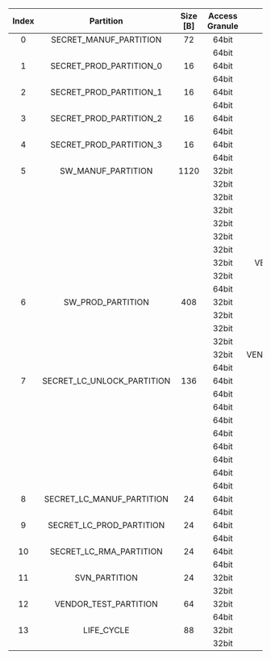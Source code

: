 <!--
DO NOT EDIT THIS FILE DIRECTLY.
It has been generated with ./util/design/gen-otp-mmap.py
-->

|  Index  |         Partition          |  Size [B]  |  Access Granule  |                                     Item                                      |  Byte Address  |  Size [B]  |
|:-------:|:--------------------------:|:----------:|:----------------:|:-----------------------------------------------------------------------------:|:--------------:|:----------:|
|    0    |   SECRET_MANUF_PARTITION   |     72     |      64bit       |                                   UDS_SEED                                    |     0x000      |     64     |
|         |                            |            |      64bit       |     [SECRET_MANUF_PARTITION_DIGEST](#Reg_secret_manuf_partition_digest_0)     |     0x040      |     8      |
|    1    |  SECRET_PROD_PARTITION_0   |     16     |      64bit       |                                FIELD_ENTROPY_0                                |     0x048      |     8      |
|         |                            |            |      64bit       |    [SECRET_PROD_PARTITION_0_DIGEST](#Reg_secret_prod_partition_0_digest_0)    |     0x050      |     8      |
|    2    |  SECRET_PROD_PARTITION_1   |     16     |      64bit       |                                FIELD_ENTROPY_1                                |     0x058      |     8      |
|         |                            |            |      64bit       |    [SECRET_PROD_PARTITION_1_DIGEST](#Reg_secret_prod_partition_1_digest_0)    |     0x060      |     8      |
|    3    |  SECRET_PROD_PARTITION_2   |     16     |      64bit       |                                FIELD_ENTROPY_2                                |     0x068      |     8      |
|         |                            |            |      64bit       |    [SECRET_PROD_PARTITION_2_DIGEST](#Reg_secret_prod_partition_2_digest_0)    |     0x070      |     8      |
|    4    |  SECRET_PROD_PARTITION_3   |     16     |      64bit       |                                FIELD_ENTROPY_3                                |     0x078      |     8      |
|         |                            |            |      64bit       |    [SECRET_PROD_PARTITION_3_DIGEST](#Reg_secret_prod_partition_3_digest_0)    |     0x080      |     8      |
|    5    |     SW_MANUF_PARTITION     |    1120    |      32bit       |                             KEY_MANIFEST_PK_HASH                              |     0x088      |     48     |
|         |                            |            |      32bit       |                             ANTI_ROLLBACK_DISABLE                             |     0x0B8      |     1      |
|         |                            |            |      32bit       |                            IDEVID_CERT_IDEVID_ATTR                            |     0x0B9      |     96     |
|         |                            |            |      32bit       |                          IDEVID_MANUF_HSM_IDENTIFIER                          |     0x119      |     16     |
|         |                            |            |      32bit       |                                SOC_STEPPING_ID                                |     0x129      |     2      |
|         |                            |            |      32bit       |                           MANUF_DEBUG_UNLOCK_TOKEN                            |     0x12B      |     16     |
|         |                            |            |      32bit       |                             PROD_DEBUG_UNLOCK_PKS                             |     0x13B      |    512     |
|         |                            |            |      32bit       |                  VENDOR_EXPANDED_CALIPTRA_FW_AUTH_PK_HASHES                   |     0x33B      |     48     |
|         |                            |            |      32bit       |                         VENDOR_SPECIFIC_SECRET_FUSES                          |     0x36B      |     32     |
|         |                            |            |      64bit       |         [SW_MANUF_PARTITION_DIGEST](#Reg_sw_manuf_partition_digest_0)         |     0x4E0      |     8      |
|    6    |     SW_PROD_PARTITION      |    408     |      32bit       |                                ECC_REVOCATION                                 |     0x4E8      |     1      |
|         |                            |            |      32bit       |                                 OWNER_PK_HASH                                 |     0x4E9      |     48     |
|         |                            |            |      32bit       |                                LMS_REVOCATION                                 |     0x519      |     4      |
|         |                            |            |      32bit       |                               MLDSA_REVOCATION                                |     0x51D      |     4      |
|         |                            |            |      32bit       |                VENDOR_EXPANDED_CALIPTRA_FW_AUTH_PK_HASH_VALID                 |     0x521      |     1      |
|         |                            |            |      64bit       |          [SW_PROD_PARTITION_DIGEST](#Reg_sw_prod_partition_digest_0)          |     0x678      |     8      |
|    7    | SECRET_LC_UNLOCK_PARTITION |    136     |      64bit       |                              TEST_UNLOCK_TOKEN_0                              |     0x680      |     16     |
|         |                            |            |      64bit       |                              TEST_UNLOCK_TOKEN_1                              |     0x690      |     16     |
|         |                            |            |      64bit       |                              TEST_UNLOCK_TOKEN_2                              |     0x6A0      |     16     |
|         |                            |            |      64bit       |                              TEST_UNLOCK_TOKEN_3                              |     0x6B0      |     16     |
|         |                            |            |      64bit       |                              TEST_UNLOCK_TOKEN_4                              |     0x6C0      |     16     |
|         |                            |            |      64bit       |                              TEST_UNLOCK_TOKEN_5                              |     0x6D0      |     16     |
|         |                            |            |      64bit       |                              TEST_UNLOCK_TOKEN_6                              |     0x6E0      |     16     |
|         |                            |            |      64bit       |                              TEST_UNLOCK_TOKEN_7                              |     0x6F0      |     16     |
|         |                            |            |      64bit       | [SECRET_LC_UNLOCK_PARTITION_DIGEST](#Reg_secret_lc_unlock_partition_digest_0) |     0x700      |     8      |
|    8    | SECRET_LC_MANUF_PARTITION  |     24     |      64bit       |                                  MANUF_TOKEN                                  |     0x708      |     16     |
|         |                            |            |      64bit       |  [SECRET_LC_MANUF_PARTITION_DIGEST](#Reg_secret_lc_manuf_partition_digest_0)  |     0x718      |     8      |
|    9    |  SECRET_LC_PROD_PARTITION  |     24     |      64bit       |                                  PROD_TOKEN                                   |     0x720      |     16     |
|         |                            |            |      64bit       |   [SECRET_LC_PROD_PARTITION_DIGEST](#Reg_secret_lc_prod_partition_digest_0)   |     0x730      |     8      |
|   10    |  SECRET_LC_RMA_PARTITION   |     24     |      64bit       |                                   RMA_TOKEN                                   |     0x738      |     16     |
|         |                            |            |      64bit       |    [SECRET_LC_RMA_PARTITION_DIGEST](#Reg_secret_lc_rma_partition_digest_0)    |     0x748      |     8      |
|   11    |       SVN_PARTITION        |     24     |      32bit       |                             FMC_KEY_MANIFEST_SVN                              |     0x750      |     4      |
|         |                            |            |      32bit       |                                  RUNTIME_SVN                                  |     0x754      |     16     |
|   12    |   VENDOR_TEST_PARTITION    |     64     |      32bit       |                                  VENDOR_TEST                                  |     0x768      |     32     |
|         |                            |            |      64bit       |      [VENDOR_TEST_PARTITION_DIGEST](#Reg_vendor_test_partition_digest_0)      |     0x7A0      |     8      |
|   13    |         LIFE_CYCLE         |     88     |      32bit       |                               LC_TRANSITION_CNT                               |     0x7A8      |     48     |
|         |                            |            |      32bit       |                                   LC_STATE                                    |     0x7D8      |     40     |